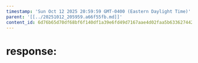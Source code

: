 ```yaml
---
timestamp: 'Sun Oct 12 2025 20:59:59 GMT-0400 (Eastern Daylight Time)'
parent: '[[../20251012_205959.a66f55fb.md]]'
content_id: 6d76b65d70df68bf6f140df1a39e6fd49d7167aae4d02faa5b63362744266256
---
```


# response:
